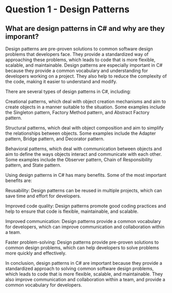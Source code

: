 # Question 1 - Design Patterns

## What are design patterns in C# and why are they imporant?

Design patterns are pre-proven solutions to common software design problems that developers face. They provide a standardized way of approaching these problems, which leads to code that is more flexible, scalable, and maintainable. Design patterns are especially important in C# because they provide a common vocabulary and understanding for developers working on a project. They also help to reduce the complexity of the code, making it easier to understand and modify.

There are several types of design patterns in C#, including:

Creational patterns, which deal with object creation mechanisms and aim to create objects in a manner suitable to the situation. Some examples include the Singleton pattern, Factory Method pattern, and Abstract Factory pattern.

Structural patterns, which deal with object composition and aim to simplify the relationships between objects. Some examples include the Adapter pattern, Bridge pattern, and Decorator pattern.

Behavioral patterns, which deal with communication between objects and aim to define the ways objects interact and communicate with each other. Some examples include the Observer pattern, Chain of Responsibility pattern, and State pattern.

Using design patterns in C# has many benefits. Some of the most important benefits are:

Reusability: Design patterns can be reused in multiple projects, which can save time and effort for developers.

Improved code quality: Design patterns promote good coding practices and help to ensure that code is flexible, maintainable, and scalable.

Improved communication: Design patterns provide a common vocabulary for developers, which can improve communication and collaboration within a team.

Faster problem-solving: Design patterns provide pre-proven solutions to common design problems, which can help developers to solve problems more quickly and effectively.

In conclusion, design patterns in C# are important because they provide a standardized approach to solving common software design problems, which leads to code that is more flexible, scalable, and maintainable. They also improve communication and collaboration within a team, and provide a common vocabulary for developers.